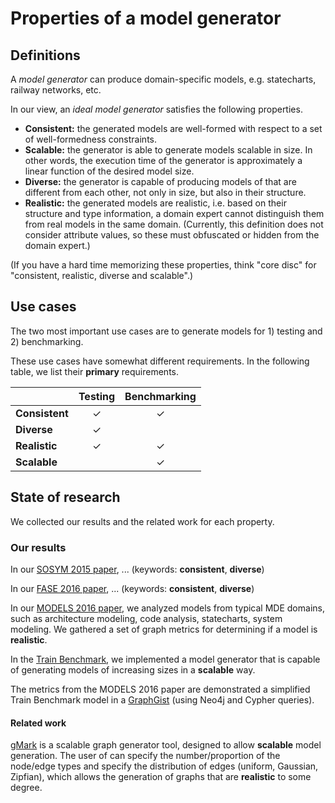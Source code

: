 # Properties of a model generator

## Definitions

A _model generator_ can produce domain-specific models, e.g. statecharts, railway networks, etc.

In our view, an _ideal model generator_ satisfies the following properties.

* **Consistent:** the generated models are well-formed with respect to a set of well-formedness constraints.
* **Scalable:** the generator is able to generate models scalable in size. In other words, the execution time of the generator is approximately a linear function of the desired model size.
* **Diverse:** the generator is capable of producing models of that are different from each other, not only in size, but also in their structure.
* **Realistic:** the generated models are realistic, i.e. based on their structure and type information, a domain expert cannot distinguish them from real models in the same domain. (Currently, this definition does not consider attribute values, so these must obfuscated or hidden from the domain expert.)

(If you have a hard time memorizing these properties, think "core disc" for "consistent, realistic, diverse and scalable".)

## Use cases

The two most important use cases are to generate models for 1) testing and 2) benchmarking.

These use cases have somewhat different requirements. In the following table, we list their **primary** requirements.

|                | Testing | Benchmarking |
| -------------- | :-----: | :----------: |
| **Consistent** | ✓       | ✓            |
| **Diverse**    | ✓       |              |
| **Realistic**  | ✓       | ✓            |
| **Scalable**   |         | ✓            |

## State of research

We collected our results and the related work for each property.

### Our results

In our [SOSYM 2015 paper](https://inf.mit.bme.hu/research/publications/formal-validation-domain-specific-languages-derived-features-and-well-formedne), ... (keywords: **consistent**, **diverse**)

In our [FASE 2016 paper](https://inf.mit.bme.hu/research/publications/iterative-and-incremental-model-generation-logic-solvers), ... (keywords: **consistent**, **diverse**)

In our [MODELS 2016 paper](https://inf.mit.bme.hu/research/publications/towards-characterization-realistic-models-evaluation-multidisciplinary-graph-m), we analyzed models from typical MDE domains, such as architecture modeling, code analysis, statecharts, system modeling. We gathered a set of graph metrics for determining if a model is **realistic**.

In the [Train Benchmark](https://github.com/FTSRG/trainbenchmark), we implemented a model generator that is capable of generating models of increasing sizes in a **scalable** way.

The metrics from the MODELS 2016 paper are demonstrated a simplified Train Benchmark model in a [GraphGist](http://portal.graphgist.org/graph_gists/1b9df3bc-5b01-47d3-8c37-ddff30c5c08d) (using Neo4j and Cypher queries).

#### Related work

[gMark](https://arxiv.org/abs/1511.08386) is a scalable graph generator tool, designed to allow **scalable** model generation. The user of can specify the number/proportion of the node/edge types and specify the distribution of edges (uniform, Gaussian, Zipfian), which allows the generation of graphs that are **realistic** to some degree.

